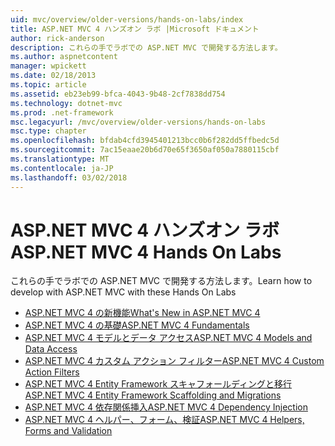 ```yaml
---
uid: mvc/overview/older-versions/hands-on-labs/index
title: ASP.NET MVC 4 ハンズオン ラボ |Microsoft ドキュメント
author: rick-anderson
description: これらの手でラボでの ASP.NET MVC で開発する方法します。
ms.author: aspnetcontent
manager: wpickett
ms.date: 02/18/2013
ms.topic: article
ms.assetid: eb23eb99-bfca-4043-9b48-2cf7838dd754
ms.technology: dotnet-mvc
ms.prod: .net-framework
msc.legacyurl: /mvc/overview/older-versions/hands-on-labs
msc.type: chapter
ms.openlocfilehash: bfdab4cfd3945401213bcc0b6f282dd5ffbedc5d
ms.sourcegitcommit: 7ac15eaae20b6d70e65f3650af050a7880115cbf
ms.translationtype: MT
ms.contentlocale: ja-JP
ms.lasthandoff: 03/02/2018
---
```

# <a name="aspnet-mvc-4-hands-on-labs"></a><span data-ttu-id="9be98-103">ASP.NET MVC 4 ハンズオン ラボ</span><span class="sxs-lookup"><span data-stu-id="9be98-103">ASP.NET MVC 4 Hands On Labs</span></span>

<span data-ttu-id="9be98-104">これらの手でラボでの ASP.NET MVC で開発する方法します。</span><span class="sxs-lookup"><span data-stu-id="9be98-104">Learn how to develop with ASP.NET MVC with these Hands On Labs</span></span>

- [<span data-ttu-id="9be98-105">ASP.NET MVC 4 の新機能</span><span class="sxs-lookup"><span data-stu-id="9be98-105">What's New in ASP.NET MVC 4</span></span>](whats-new-in-aspnet-mvc-4.md)
- [<span data-ttu-id="9be98-106">ASP.NET MVC 4 の基礎</span><span class="sxs-lookup"><span data-stu-id="9be98-106">ASP.NET MVC 4 Fundamentals</span></span>](aspnet-mvc-4-fundamentals.md)
- [<span data-ttu-id="9be98-107">ASP.NET MVC 4 モデルとデータ アクセス</span><span class="sxs-lookup"><span data-stu-id="9be98-107">ASP.NET MVC 4 Models and Data Access</span></span>](aspnet-mvc-4-models-and-data-access.md)
- [<span data-ttu-id="9be98-108">ASP.NET MVC 4 カスタム アクション フィルター</span><span class="sxs-lookup"><span data-stu-id="9be98-108">ASP.NET MVC 4 Custom Action Filters</span></span>](aspnet-mvc-4-custom-action-filters.md)
- [<span data-ttu-id="9be98-109">ASP.NET MVC 4 Entity Framework スキャフォールディングと移行</span><span class="sxs-lookup"><span data-stu-id="9be98-109">ASP.NET MVC 4 Entity Framework Scaffolding and Migrations</span></span>](aspnet-mvc-4-entity-framework-scaffolding-and-migrations.md)
- [<span data-ttu-id="9be98-110">ASP.NET MVC 4 依存関係挿入</span><span class="sxs-lookup"><span data-stu-id="9be98-110">ASP.NET MVC 4 Dependency Injection</span></span>](aspnet-mvc-4-dependency-injection.md)
- [<span data-ttu-id="9be98-111">ASP.NET MVC 4 ヘルパー、フォーム、検証</span><span class="sxs-lookup"><span data-stu-id="9be98-111">ASP.NET MVC 4 Helpers, Forms and Validation</span></span>](aspnet-mvc-4-helpers-forms-and-validation.md)

